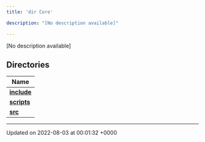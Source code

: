 ```yaml
---
title: 'dir Core'

description: "[No description available]"

---
```







[No description available]

## Directories

| Name           |
| -------------- |
| **[include](/documentation/code/main/files/dir_4cd4c13d01dc4f9c94211f072e8c6dd9/#dir-include)**  |
| **[scripts](/documentation/code/main/files/dir_5a9368dd7ffdf691a264d6aaa70592eb/#dir-scripts)**  |
| **[src](/documentation/code/main/files/dir_6635075fd29d94b1e79ef2060fed20a6/#dir-src)**  |






-------------------------------

Updated on 2022-08-03 at 00:01:32 +0000
